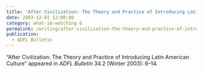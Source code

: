 ```yaml
---
title: 'After Civilization: The Theory and Practice of Introducing Latin American Culture'
date: 2003-12-01 12:00:00
category: what-im-watching d
permalink: /writing/after-civilization-the-theory-and-practice-of-introducing-latin-american-culture/
publication:
  - ADFL Bulletin
---
```

“After Civilization: The Theory and Practice of Introducing Latin American Culture” appeared in <em>ADFL Bulletin</em> 34.2 (Winter 2003): 6–14.
